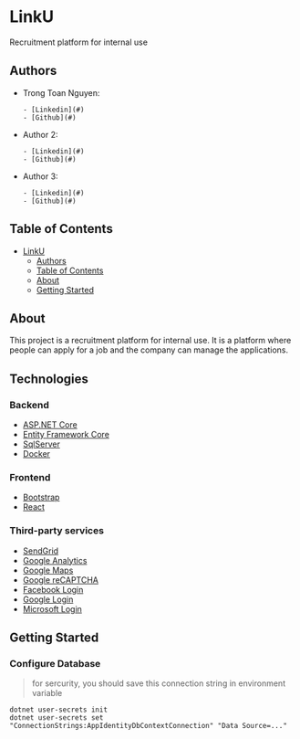 # LinkU

Recruitment platform for internal use

## Authors

- Trong Toan Nguyen:

      - [Linkedin](#)
      - [Github](#)

- Author 2:

      - [Linkedin](#)
      - [Github](#)

- Author 3:

      - [Linkedin](#)
      - [Github](#)

## Table of Contents

- [LinkU](#linku)
  - [Authors](#authors)
  - [Table of Contents](#table-of-contents)
  - [About](#about)
  - [Getting Started](#getting-started)

## About

This project is a recruitment platform for internal use. It is a platform where people can apply for a job and the company can manage the applications.

## Technologies

### Backend

- [ASP.NET Core](https://docs.microsoft.com/en-us/aspnet/core/?view=aspnetcore-3.1)
- [Entity Framework Core](https://docs.microsoft.com/en-us/ef/core/)
- [SqlServer](https://www.microsoft.com/en-us/sql-server/sql-server-2019)
- [Docker](https://www.docker.com/)

### Frontend

- [Bootstrap](https://getbootstrap.com/)
- [React](https://reactjs.org/)

### Third-party services

- [SendGrid](https://sendgrid.com/)
- [Google Analytics](https://analytics.google.com/)
- [Google Maps](https://cloud.google.com/maps-platform/)
- [Google reCAPTCHA](https://www.google.com/recaptcha/about/)
- [Facebook Login](https://developers.facebook.com/docs/facebook-login)
- [Google Login](https://developers.google.com/identity/protocols/oauth2)
- [Microsoft Login](https://docs.microsoft.com/en-us/azure/active-directory/develop/v2-overview)

## Getting Started

### Configure Database

> for sercurity, you should save this connection string in environment variable

    dotnet user-secrets init
    dotnet user-secrets set "ConnectionStrings:AppIdentityDbContextConnection" "Data Source=..."
